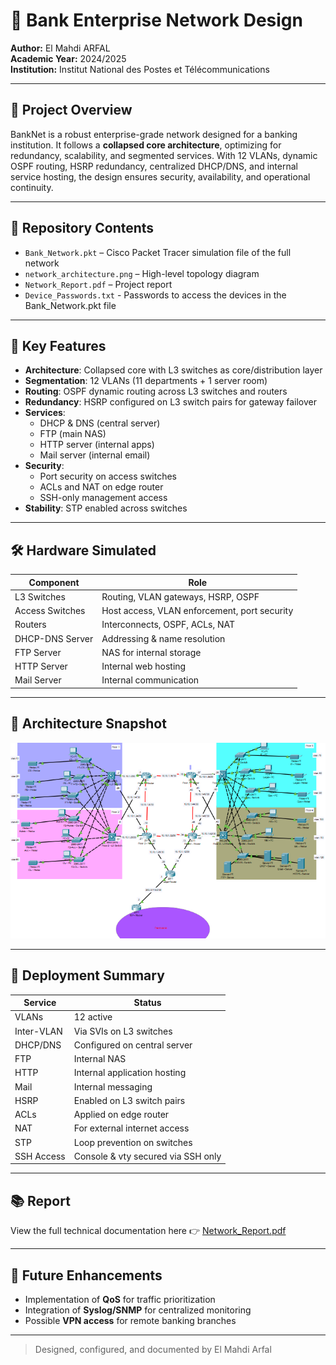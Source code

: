 # 🏦 Bank Enterprise Network Design

**Author:** El Mahdi ARFAL  
**Academic Year:** 2024/2025  
**Institution:** Institut National des Postes et Télécommunications  

---

## 📌 Project Overview

BankNet is a robust enterprise-grade network designed for a banking institution. It follows a **collapsed core architecture**, optimizing for redundancy, scalability, and segmented services. With 12 VLANs, dynamic OSPF routing, HSRP redundancy, centralized DHCP/DNS, and internal service hosting, the design ensures security, availability, and operational continuity.

---

## 📂 Repository Contents

- `Bank_Network.pkt` – Cisco Packet Tracer simulation file of the full network  
- `network_architecture.png` – High-level topology diagram  
- `Network_Report.pdf` – Project report
- `Device_Passwords.txt` - Passwords to access the devices in the Bank_Network.pkt file

---

## 🧠 Key Features

- **Architecture**: Collapsed core with L3 switches as core/distribution layer
- **Segmentation**: 12 VLANs (11 departments + 1 server room)
- **Routing**: OSPF dynamic routing across L3 switches and routers
- **Redundancy**: HSRP configured on L3 switch pairs for gateway failover
- **Services**:
  - DHCP & DNS (central server)
  - FTP (main NAS)
  - HTTP server (internal apps)
  - Mail server (internal email)
- **Security**:
  - Port security on access switches
  - ACLs and NAT on edge router
  - SSH-only management access
- **Stability**: STP enabled across switches

---

## 🛠 Hardware Simulated

| Component       | Role                                             |
|----------------|--------------------------------------------------|
| L3 Switches     | Routing, VLAN gateways, HSRP, OSPF               |
| Access Switches | Host access, VLAN enforcement, port security     |
| Routers         | Interconnects, OSPF, ACLs, NAT                   |
| DHCP-DNS Server | Addressing & name resolution                    |
| FTP Server      | NAS for internal storage                         |
| HTTP Server     | Internal web hosting                             |
| Mail Server     | Internal communication                           |

---

## 🧩 Architecture Snapshot

![Network Topology](network_architecture.png)

---

## 🧪 Deployment Summary

| Service        | Status                               |
|----------------|--------------------------------------|
| VLANs          | 12 active                            |
| Inter-VLAN     | Via SVIs on L3 switches              |
| DHCP/DNS       | Configured on central server         |
| FTP            | Internal NAS                         |
| HTTP           | Internal application hosting         |
| Mail           | Internal messaging                   |
| HSRP           | Enabled on L3 switch pairs           |
| ACLs           | Applied on edge router               |
| NAT            | For external internet access         |
| STP            | Loop prevention on switches          |
| SSH Access     | Console & vty secured via SSH only   |

---

## 📚 Report

View the full technical documentation here 👉 [Network_Report.pdf](./Network_Report.pdf)

---

## 🧭 Future Enhancements

- Implementation of **QoS** for traffic prioritization  
- Integration of **Syslog/SNMP** for centralized monitoring  
- Possible **VPN access** for remote banking branches  

---

> Designed, configured, and documented by El Mahdi Arfal
